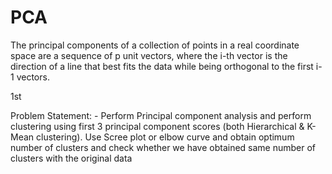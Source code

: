 # PCA
The principal components of a collection of points in a real coordinate space are a sequence of p unit vectors, where the i-th vector is the direction of a line that best fits the data while being orthogonal to the first i-1 vectors.


1st

Problem Statement: -
Perform Principal component analysis and perform clustering using first 3 principal component scores (both Hierarchical & K-Mean clustering). Use Scree plot or elbow curve and obtain optimum number of clusters and check whether we have obtained same number of clusters with the original data

